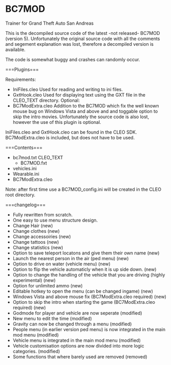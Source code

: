 # BC7MOD

Trainer for Grand Theft Auto San Andreas


This is the decompiled source code of the latest -not released- BC7MOD (version 5).
Unfortunately the original source code with all the comments and segement explanation was lost, therefore a decompiled version is available.

The code is somewhat buggy and crashes can randomly occur.


===Plugins===

Requirements:
- IniFiles.cleo
	Used for reading and writing to ini files.
- GxtHook.cleo
	Used for displaying text using the GXT file in the CLEO_TEXT directory.
Optional:
- BC7ModExtra.cleo
	Addition to the BC7MOD which fix the well known mouse bug on Windows Vista and above and and toggable option to skip the intro movies. Unfortunately the source code is also lost, however the use of this plugin is optional.

IniFiles.cleo and GxtHook.cleo can be found in the CLEO SDK. 
BC7ModExtra.cleo is included, but does not have to be used.

===Contents===
- bc7mod.txt
  CLEO_TEXT
	- BC7MOD.fxt
- vehicles.ini
- Wearable.ini
- BC7ModExtra.cleo

Note: after first time use a BC7MOD_config.ini will be created in the CLEO root directory.

===changelog===
- Fully rewritten from scratch.
- One easy to use menu structure design.
- Change Hair (new)
- Change clothes (new)
- Change accessoiries (new)
- Change tattoos (new)
- Change statistics (new)
- Option to save teleport locatons and give them their own name (new)
- Launch the nearest person in the air (ped menu) (new)
- Option to drive on water (vehicle menu) (new)
- Option to flip the vehicle automaticly when it is up side down. (new)
- Option to change the handling of the vehicle that you are driving (highly experimental) (new)
- Option for unlimited ammo (new)
- Editable hotkey to open the menu (can be changed ingame) (new)
- Windows Vista and above mouse fix (BC7ModExtra.cleo required) (new)
- Option to skip the intro when starting the game (BC7ModExtra.cleo required) (new)
- Godmode for player and vehicle are now seperate (modified)
- New menu to edit the time (modified)
- Gravity can now be changed through a menu (modified)
- People menu (in earlier version ped menu) is now integrated in the main mod menu (modified)
- Vehicle menu is integrated in the main mod menu (modified)
- Vehicle customisation options are now divided into more logic categories. (modified)
- Some functions that where barely used are removed (removed)
